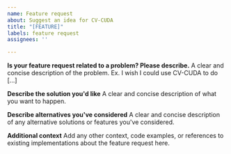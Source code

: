 ```yaml
---
name: Feature request
about: Suggest an idea for CV-CUDA
title: "[FEATURE]"
labels: feature request
assignees: ''

---
```


**Is your feature request related to a problem? Please describe.**
A clear and concise description of the problem. Ex. I wish I could use CV-CUDA to do [...]

**Describe the solution you'd like**
A clear and concise description of what you want to happen.

**Describe alternatives you've considered**
A clear and concise description of any alternative solutions or features you've considered.

**Additional context**
Add any other context, code examples, or references to existing implementations about the feature request here.
